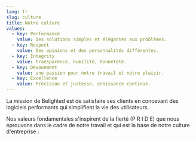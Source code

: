 ```yaml
---
lang: fr
slug: culture
title: Notre culture
values:
  - key: Performance
    value: Des solutions simples et élégantes aux problèmes.
  - key: Respect
    value: Des opinions et des personnalités différentes.
  - key: Integrity
    value: transparence, humilité, honnêteté.
  - key: Dévouement
    value: une passion pour notre travail et notre plaisir.
  - key: Excellence
    value: Précision et justesse, croissance continue.
---
```


La mission de Belighted est de satisfaire ses clients en concevant des logiciels performants qui simplifient la vie des utilisateurs.

Nos valeurs fondamentales s'inspirent de la fierté (P R I D E) que nous éprouvons dans le cadre de notre travail et qui est la base de notre culture d'entreprise :

